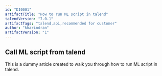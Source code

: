 ```yaml
---
id: "DI0001"
artifactTitle: "How to run ML script in talend"
talendVersion: "7.0.1"
artifactTags: "talend,api,recommended for customer"
author: "kharindran"
artifactVersion: "1"
---
```


## Call ML script from talend

This is a dummy article created to walk you through how to run ML script in talend.
